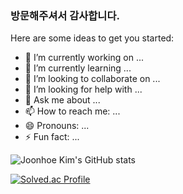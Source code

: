 ### 방문해주셔서 감사합니다.
Here are some ideas to get you started:

- 🔭 I’m currently working on ...
- 🌱 I’m currently learning ...
- 👯 I’m looking to collaborate on ...
- 🤔 I’m looking for help with ...
- 💬 Ask me about ...
- 📫 How to reach me: ...
- 😄 Pronouns: ...
- ⚡ Fun fact: ...

![Joonhoe Kim's GitHub stats](https://github-readme-stats.vercel.app/api?username=joonhoekim&show_icons=true&theme=dark)  

[![Solved.ac Profile](http://mazassumnida.wtf/api/generate_badge?boj=cnlal777)](https://solved.ac/cnlal777)

